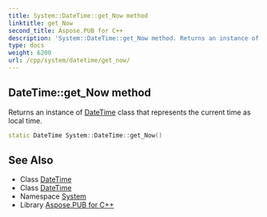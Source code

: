 ```yaml
---
title: System::DateTime::get_Now method
linktitle: get_Now
second_title: Aspose.PUB for C++
description: 'System::DateTime::get_Now method. Returns an instance of DateTime class that represents the current time as local time in C++.'
type: docs
weight: 6200
url: /cpp/system/datetime/get_now/
---
```

## DateTime::get_Now method


Returns an instance of [DateTime](../) class that represents the current time as local time.

```cpp
static DateTime System::DateTime::get_Now()
```

## See Also

* Class [DateTime](../)
* Class [DateTime](../)
* Namespace [System](../../)
* Library [Aspose.PUB for C++](../../../)
